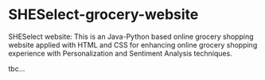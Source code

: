 # SHESelect-grocery-website
SHESelect website: This is an Java-Python based online grocery shopping website applied with HTML and CSS for enhancing online grocery shopping experience with Personalization and Sentiment Analysis techniques.

tbc...
